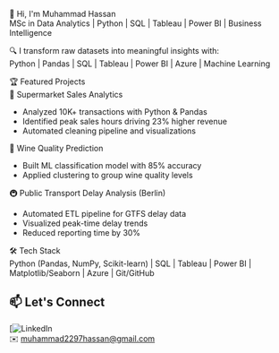 👋 Hi, I'm Muhammad Hassan  
MSc in Data Analytics | Python | SQL | Tableau | Power BI | Business Intelligence  

🔍 I transform raw datasets into meaningful insights with:  
Python | Pandas | SQL | Tableau | Power BI | Azure | Machine Learning  

🏆 Featured Projects  
🛒 Supermarket Sales Analytics  
- Analyzed 10K+ transactions with Python & Pandas  
- Identified peak sales hours driving 23% higher revenue  
- Automated cleaning pipeline and visualizations  

🍷 Wine Quality Prediction  
- Built ML classification model with 85% accuracy  
- Applied clustering to group wine quality levels  

🚇 Public Transport Delay Analysis (Berlin)  
- Automated ETL pipeline for GTFS delay data  
- Visualized peak-time delay trends  
- Reduced reporting time by 30%  

🛠️ Tech Stack  
Python (Pandas, NumPy, Scikit-learn) | SQL | Tableau | Power BI | Matplotlib/Seaborn | Azure | Git/GitHub   

## 📫 Let's Connect
[![LinkedIn](www.linkedin.com/in/muhammad-hassan-saeed541)  
✉️ muhammad2297hassan@gmail.com  
